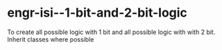 # engr-isi--1-bit-and-2-bit-logic
To create all possible logic with 1 bit and all possible logic with with 2 bit. Inherit classes where possible
